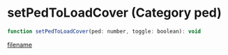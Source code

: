 # setPedToLoadCover (Category ped)

```js
function setPedToLoadCover(ped: number, toggle: boolean): void
```

[filename](setPedToLoadCover_m.md ':include')